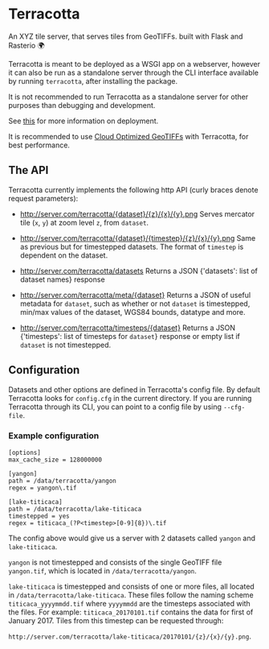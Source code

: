 # Terracotta
An XYZ tile server, that serves tiles from GeoTIFFs. built with Flask and Rasterio :earth_africa:

Terracotta is meant to be deployed as a WSGI app on a webserver, however it can also be run as a standalone server through the CLI interface available by running `terracotta`, after installing the package.

It is not recommended to run Terracotta as a standalone server for other purposes than debugging and development.

See [this](http://flask.pocoo.org/docs/0.12/deploying/) for more information on deployment.

It is recommended to use [Cloud Optimized GeoTIFFs](http://www.cogeo.org) with Terracotta, for best performance.

## The API
Terracotta currently implements the following http API (curly braces denote request parameters):

- http://server.com/terracotta/{dataset}/{z}/{x}/{y}.png
Serves mercator tile (`x`, `y`) at zoom level `z`, from `dataset`.

- http://server.com/terracotta/{dataset}/{timestep}/{z}/{x}/{y}.png
Same as previous but for timestepped datasets.
The format of `timestep` is dependent on the dataset.

- http://server.com/terracotta/datasets
Returns a JSON {'datasets': list of dataset names} response

- http://server.com/terracotta/meta/{dataset}
Returns a JSON of useful metadata for `dataset`, such as whether or not `dataset` is timestepped,
min/max values of the dataset, WGS84 bounds, datatype and more.

- http://server.com/terracotta/timesteps/{dataset}
Returns a JSON {'timesteps': list of timesteps for `dataset`} response
or empty list if `dataset` is not timestepped.

## Configuration
Datasets and other options are defined in Terracotta's config file.
By default Terracotta looks for `config.cfg` in the current directory.
If you are running Terracotta through its CLI, you can point to a config file by using `--cfg-file`.

### Example configuration
```
[options]
max_cache_size = 128000000

[yangon]
path = /data/terracotta/yangon
regex = yangon\.tif

[lake-titicaca]
path = /data/terracotta/lake-titicaca
timestepped = yes
regex = titicaca_(?P<timestep>[0-9]{8})\.tif
```

The config above would give us a server with 2 datasets called `yangon` and `lake-titicaca`.

`yangon` is not timestepped and consists of the single GeoTIFF file `yangon.tif`, which is located in
`/data/terracotta/yangon`.

`lake-titicaca` is timestepped and consists of one or more files, all located in `/data/terracotta/lake-titicaca`.
These files follow the naming scheme `titicaca_yyyymmdd.tif` where `yyyymmdd` are the timesteps associated with the files.
For example: `titicaca_20170101.tif` contains the data for first of January 2017. Tiles from this timestep can be requested through:

`http://server.com/terracotta/lake-titicaca/20170101/{z}/{x}/{y}.png`.
